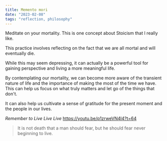 ```yaml
---
title: Memento mori
date: "2023-02-08"
tags: "reflection, philosophy"
---
```


Meditate on your mortality. This is one concept about Stoicism that I really like.

This practice involves reflecting on the fact that we are all mortal and will eventually die.

While this may seem depressing, it can actually be a powerful tool for gaining perspective and living a more meaningful life.

By contemplating our mortality, we can become more aware of the transient nature of life and the importance of making the most of the time we have. This can help us focus on what truly matters and let go of the things that don't.

It can also help us cultivate a sense of gratitude for the present moment and the people in our lives.

_Remember to Live Live Live_
https://youtu.be/p1zrweVN4l4?t=64

> It is not death that a man should fear, but he should fear never beginning to live.
